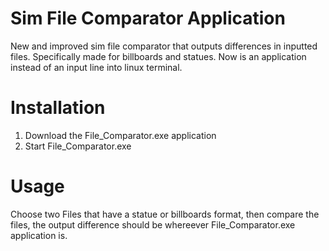 # Sim File Comparator Application
New and improved sim file comparator that outputs differences in inputted files.  Specifically made for billboards and statues.  Now is an application instead of an input line into linux terminal.

# Installation
1. Download the File_Comparator.exe application
2. Start File_Comparator.exe

# Usage
Choose two Files that have a statue or billboards format, then compare the files, the output difference should be whereever File_Comparator.exe application is.
